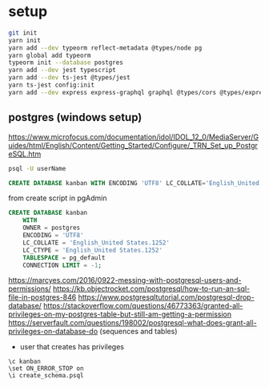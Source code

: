 # setup

```bash
git init
yarn init
yarn add --dev typeorm reflect-metadata @types/node pg
yarn global add typeorm
typeorm init --database postgres
yarn add --dev jest typescript
yarn add --dev ts-jest @types/jest
yarn ts-jest config:init
yarn add --dev express express-graphql graphql @types/cors @types/express @vue/test-utils class-validator cors ts-node-dev type-graphql vite vue-jest
```

## postgres (windows setup)

<https://www.microfocus.com/documentation/idol/IDOL_12_0/MediaServer/Guides/html/English/Content/Getting_Started/Configure/_TRN_Set_up_PostgreSQL.htm>

```bash
psql -U userName
```

```sql
CREATE DATABASE kanban WITH ENCODING 'UTF8' LC_COLLATE='English_United States' LC_CTYPE='English_United States';
```

from create script in pgAdmin

```sql
CREATE DATABASE kanban
    WITH 
    OWNER = postgres
    ENCODING = 'UTF8'
    LC_COLLATE = 'English_United States.1252'
    LC_CTYPE = 'English_United States.1252'
    TABLESPACE = pg_default
    CONNECTION LIMIT = -1;
```

<https://marcyes.com/2016/0922-messing-with-postgresql-users-and-permissions/>
<https://kb.objectrocket.com/postgresql/how-to-run-an-sql-file-in-postgres-846>
<https://www.postgresqltutorial.com/postgresql-drop-database/>
<https://stackoverflow.com/questions/46773363/granted-all-privileges-on-my-postgres-table-but-still-am-getting-a-permission>
<https://serverfault.com/questions/198002/postgresql-what-does-grant-all-privileges-on-database-do> (sequences and tables)

- user that creates has privileges

```psql
\c kanban
\set ON_ERROR_STOP on
\i create_schema.psql
```
